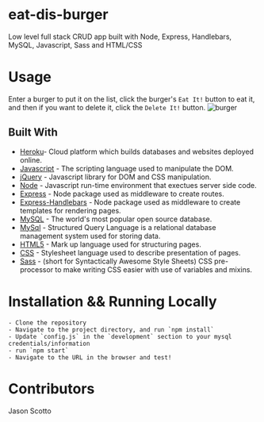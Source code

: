 # eat-dis-burger
Low level full stack CRUD app built with Node, Express, Handlebars, MySQL, Javascript, Sass and HTML/CSS

# Usage
Enter a burger to put it on the list, click the burger's `Eat It!` button to eat it, and then if you want to delete it, click the `Delete It!` button.
![burger](https://user-images.githubusercontent.com/50807550/72106324-2b223c00-32fd-11ea-9b3c-1a1a0e28dc04.gif)

## Built With
* [Heroku](https://www.heroku.com/)- Cloud platform which builds databases and websites deployed online. 
* [Javascript](https://www.javascript.com/) - The scripting language used to manipulate the DOM.  
* [jQuery](http://jquery.com/) - Javascript library for DOM and CSS manipulation.
* [Node](https://nodejs.org/en) - Javascript run-time environment that exectues server side code.
* [Express](https://www.npmjs.com/package/express) - Node package used as middleware to create routes.
* [Express-Handlebars](https://www.npmjs.com/package/express-handlebars) - Node package used as middleware to create templates for rendering pages. 
* [MySQL](https://dev.mysql.com/doc/) - The world's most popular open source database.
* [MySql](https://www.mysql.com/) - Structured Query Language is a relational database management system used for storing data.
* [HTML5](https://developer.mozilla.org/en-US/docs/Web/Guide/HTML/HTML5) - Mark up language used for structuring pages. 
* [CSS](https://developer.mozilla.org/en-US/docs/Web/CSS) - Stylesheet language used to describe presentation of pages. 
* [Sass](https://sass-lang.com/) -  (short for Syntactically Awesome Style Sheets) CSS pre-processor to make writing CSS easier with use of variables and mixins.

# Installation && Running Locally
    - Clone the repository
    - Navigate to the project directory, and run `npm install`
    - Update `config.js` in the `development` section to your mysql credentials/information
    - run `npm start`
    - Navigate to the URL in the browser and test!

# Contributors
Jason Scotto


